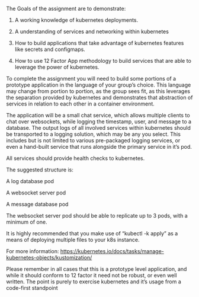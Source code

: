 The Goals of the assignment are to demonstrate:

1) A working knowledge of kubernetes deployments.

2) A understanding of services and networking within kubernetes

3) How to build applications that take advantage of kubernetes features like secrets and configmaps.

4) How to use 12 Factor App methodology to build services that are able to leverage the power of kubernetes.


To complete the assignment you will need to build some portions of a prototype application in the language of your group’s choice.  This language may change from portion to portion, as the group sees fit, as this leverages the separation provided by kubernetes and demonstrates that abstraction of services in relation to each other in a container environment.


The application will be a small chat service, which allows multiple clients to chat over websockets, while logging the timestamp, user, and message to a database.  The output logs of all involved services within kubernetes should be transported to a logging solution, which may be any you select.  This includes but is not limited to various pre-packaged logging services, or even a hand-built service that runs alongside the primary service in it’s pod.


All services should provide health checks to kubernetes.


The suggested structure is:

A log database pod

A websocket server pod

A message database pod


The websocket server pod should be able to replicate up to 3 pods, with a minimum of one.


It is highly recommended that you make use of “kubectl -k apply” as a means of deploying multiple files to your k8s instance.

For more information: https://kubernetes.io/docs/tasks/manage-kubernetes-objects/kustomization/


Please remember in all cases that this is a prototype level application, and while it should conform to 12 factor it need not be robust, or even well written.  The point is purely to exercise kubernetes and it’s usage from a code-first standpoint